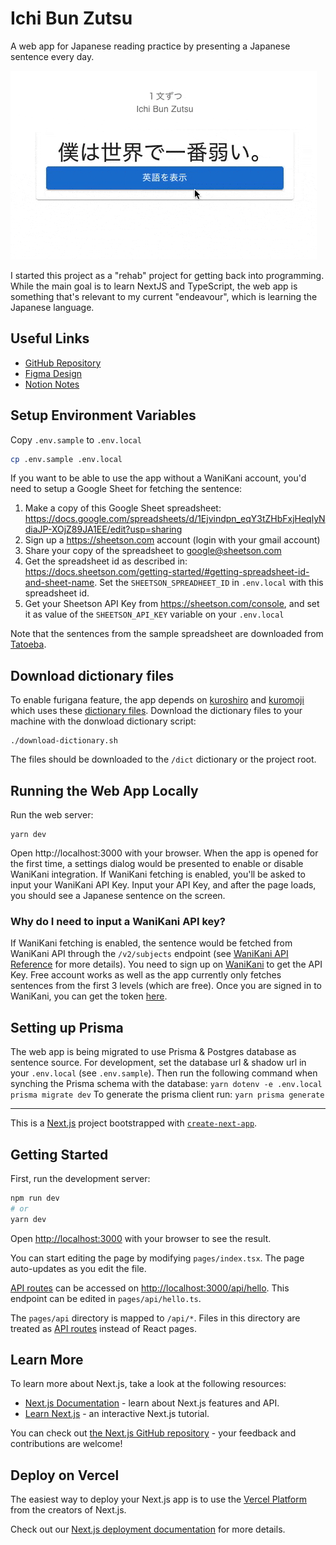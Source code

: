 # Ichi Bun Zutsu
A web app for Japanese reading practice by presenting a Japanese sentence every day.

![](app-demo.gif)

I started this project as a "rehab" project for getting back into programming. While the main goal is to learn NextJS and TypeScript, the web app is something that's relevant to my current "endeavour", which is learning the Japanese language.

## Useful Links
- [GitHub Repository](https://github.com/enreina/ichibunzutsu)
- [Figma Design](https://www.figma.com/file/13XJUSltNujMuN8H8Rq6h4/Ichi-Bun-Zutsu?node-id=2%3A3)
- [Notion Notes](https://www.notion.so/Pet-Project-Ichi-Bun-Zutsu-49a98f061b4a4a698fa351a3034845ca)

## Setup Environment Variables
Copy `.env.sample` to `.env.local`
```bash
cp .env.sample .env.local
```
If you want to be able to use the app without a WaniKani account, you'd need to setup a Google Sheet for fetching the sentence:
1. Make a copy of this Google Sheet spreadsheet: https://docs.google.com/spreadsheets/d/1Ejvindpn_eqY3tZHbFxjHeqlyNdiaJP-XOjZ89JA1EE/edit?usp=sharing
2. Sign up a https://sheetson.com account (login with your gmail account)
3. Share your copy of the spreadsheet to google@sheetson.com
4. Get the spreadsheet id as described in: https://docs.sheetson.com/getting-started/#getting-spreadsheet-id-and-sheet-name. Set the `SHEETSON_SPREADHEET_ID` in `.env.local` with this spreadsheet id.
5. Get your Sheetson API Key from https://sheetson.com/console, and set it as value of the `SHEETSON_API_KEY` variable on your `.env.local`

Note that the sentences from the sample spreadsheet are downloaded from [Tatoeba](https://tatoeba.org).

## Download dictionary files
To enable furigana feature, the app depends on [kuroshiro](https://github.com/hexenq/kuroshiro) and [kuromoji](https://github.com/takuyaa/kuromoji.js) which uses these [dictionary files](https://github.com/takuyaa/kuromoji.js/tree/master/dict).
Download the dictionary files to your machine with the donwload dictionary script:
```
./download-dictionary.sh
```
The files should be downloaded to the `/dict` dictionary or the project root.

## Running the Web App Locally
Run the web server:
```
yarn dev
```
Open http://localhost:3000 with your browser. When the app is opened for the first time, a settings dialog would be presented to enable or disable WaniKani integration. If WaniKani fetching is enabled, you'll be asked to input your WaniKani API Key. Input your API Key, and after the page loads, you should see a Japanese sentence on the screen. 

### Why do I need to input a WaniKani API key?
If WaniKani fetching is enabled, the sentence would be fetched from WaniKani API through the `/v2/subjects` endpoint (see [WaniKani API Reference](https://docs.api.wanikani.com/20170710/#get-all-subjects) for more details). You need to sign up on [WaniKani](https://wanikani.com/) to get the API Key. Free account works as well as the app currently only fetches sentences from the first 3 levels (which are free). Once you are signed in to WaniKani, you can get the token [here](https://www.wanikani.com/settings/personal_access_tokens).

## Setting up Prisma
The web app is being migrated to use Prisma & Postgres database as sentence source. For development, set the database url & shadow url in your `.env.local` (see `.env.sample`). Then run the following command when synching the Prisma schema with the database:
`yarn dotenv -e .env.local prisma migrate dev`
To generate the prisma client run:
`yarn prisma generate`

-----

This is a [Next.js](https://nextjs.org/) project bootstrapped with [`create-next-app`](https://github.com/vercel/next.js/tree/canary/packages/create-next-app).

## Getting Started

First, run the development server:

```bash
npm run dev
# or
yarn dev
```

Open [http://localhost:3000](http://localhost:3000) with your browser to see the result.

You can start editing the page by modifying `pages/index.tsx`. The page auto-updates as you edit the file.

[API routes](https://nextjs.org/docs/api-routes/introduction) can be accessed on [http://localhost:3000/api/hello](http://localhost:3000/api/hello). This endpoint can be edited in `pages/api/hello.ts`.

The `pages/api` directory is mapped to `/api/*`. Files in this directory are treated as [API routes](https://nextjs.org/docs/api-routes/introduction) instead of React pages.

## Learn More

To learn more about Next.js, take a look at the following resources:

- [Next.js Documentation](https://nextjs.org/docs) - learn about Next.js features and API.
- [Learn Next.js](https://nextjs.org/learn) - an interactive Next.js tutorial.

You can check out [the Next.js GitHub repository](https://github.com/vercel/next.js/) - your feedback and contributions are welcome!

## Deploy on Vercel

The easiest way to deploy your Next.js app is to use the [Vercel Platform](https://vercel.com/new?utm_medium=default-template&filter=next.js&utm_source=create-next-app&utm_campaign=create-next-app-readme) from the creators of Next.js.

Check out our [Next.js deployment documentation](https://nextjs.org/docs/deployment) for more details.
